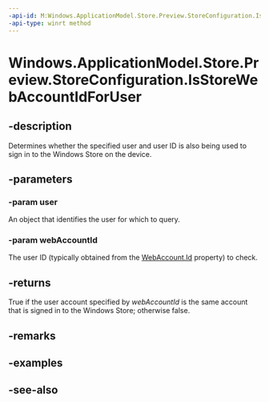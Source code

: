----api-id: M:Windows.ApplicationModel.Store.Preview.StoreConfiguration.IsStoreWebAccountIdForUser(Windows.System.User,System.String)
-api-type: winrt method
---<!-- Method syntaxpublic bool IsStoreWebAccountIdForUser(Windows.System.User user, System.String webAccountId)--># Windows.ApplicationModel.Store.Preview.StoreConfiguration.IsStoreWebAccountIdForUser## -descriptionDetermines whether the specified user and user ID is also being used to sign in to the Windows Store on the device.## -parameters### -param userAn object that identifies the user for which to query.### -param webAccountIdThe user ID (typically obtained from the [WebAccount.Id](../windows.security.credentials/webaccount_id.md) property) to check.## -returnsTrue if the user account specified by *webAccountId* is the same account that is signed in to the Windows Store; otherwise false.## -remarks## -examples## -see-also